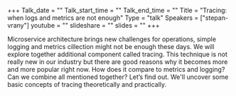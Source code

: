 +++
Talk_date = ""
Talk_start_time = ""
Talk_end_time = ""
Title = "Tracing: when logs and metrics are not enough"
Type = "talk"
Speakers = ["stepan-vrany"]
youtube = ""
slideshare = ""
slides = ""
+++

Microservice architecture brings new challenges for operations, simple logging and metrics cillection might not be enough these days. We will explore together additional component called tracing. This technique is not really new in our industry but there are good reasons why it becomes more and more popular right now. How does it compare to metrics and logging? Can we combine all mentioned together? Let’s find out. We'll uncover some basic concepts of tracing theoretically and practically.